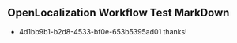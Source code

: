 ## OpenLocalization Workflow Test MarkDown
* 4d1bb9b1-b2d8-4533-bf0e-653b5395ad01 thanks!

<!--HONumber=Aug16_HO1-->


